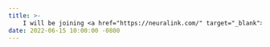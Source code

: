 ```yaml
---
title: >-
    I will be joining <a href="https://neuralink.com/" target="_blank"> Neuralink </a> &#x1F9E0 &#x26A1; as a Data Scientist Intern for Summer/Fall of 2022.
date: 2022-06-15 10:00:00 -0800
---
```

